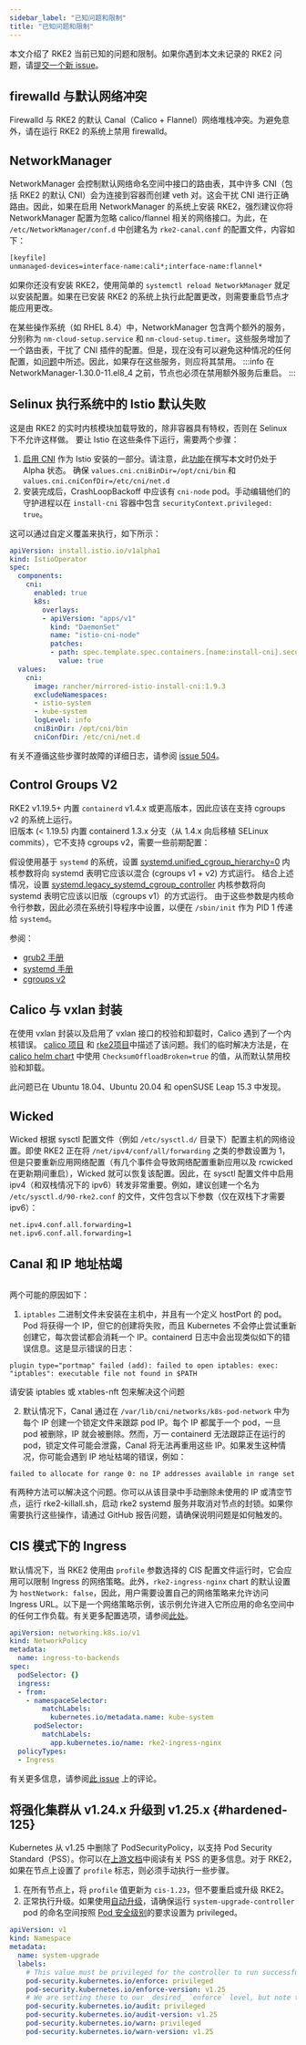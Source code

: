 ```yaml
---
sidebar_label: "已知问题和限制"
title: "已知问题和限制"
---
```


本文介绍了 RKE2 当前已知的问题和限制。如果你遇到本文未记录的 RKE2 问题，请[提交一个新 issue](https://github.com/rancher/rke2/issues)。

## firewalld 与默认网络冲突

Firewalld 与 RKE2 的默认 Canal（Calico + Flannel）网络堆栈冲突。为避免意外，请在运行 RKE2 的系统上禁用 firewalld。

## NetworkManager

NetworkManager 会控制默认网络命名空间中接口的路由表，其中许多 CNI（包括 RKE2 的默认 CNI）会为连接到容器而创建 veth 对。这会干扰 CNI 进行正确路由。因此，如果在启用 NetworkManager 的系统上安装 RKE2，强烈建议你将 NetworkManager 配置为忽略 calico/flannel 相关的网络接口。为此，在 `/etc/NetworkManager/conf.d` 中创建名为 `rke2-canal.conf` 的配置文件，内容如下：
```bash
[keyfile]
unmanaged-devices=interface-name:cali*;interface-name:flannel*
```

如果你还没有安装 RKE2，使用简单的 `systemctl reload NetworkManager` 就足以安装配置。如果在已安装 RKE2 的系统上执行此配置更改，则需要重启节点才能应用更改。

在某些操作系统（如 RHEL 8.4）中，NetworkManager 包含两个额外的服务，分别称为 `nm-cloud-setup.service` 和 `nm-cloud-setup.timer`。这些服务增加了一个路由表，干扰了 CNI 插件的配置。但是，现在没有可以避免这种情况的任何配置，如[问题](https://github.com/rancher/rke2/issues)中所述。因此，如果存在这些服务，则应将其禁用。
:::info
在 NetworkManager-1.30.0-11.el8_4 之前，节点也必须在禁用额外服务后重启。
:::

## Selinux 执行系统中的 Istio 默认失败

这是由 RKE2 的实时内核模块加载导致的，除非容器具有特权，否则在 Selinux 下不允许这样做。
要让 Istio 在这些条件下运行，需要两个步骤：
1. [启用 CNI](https://istio.io/latest/docs/setup/additional-setup/cni/) 作为 Istio 安装的一部分。请注意，此[功能](https://istio.io/latest/about/feature-stages/)在撰写本文时仍处于 Alpha 状态。
   确保 `values.cni.cniBinDir=/opt/cni/bin` 和 `values.cni.cniConfDir=/etc/cni/net.d`
2. 安装完成后，CrashLoopBackoff 中应该有 `cni-node` pod。手动编辑他们的守护进程以在 `install-cni` 容器中包含 `securityContext.privileged: true`。

这可以通过自定义覆盖来执行，如下所示：
```yaml
apiVersion: install.istio.io/v1alpha1
kind: IstioOperator
spec:
  components:
    cni:
      enabled: true
      k8s:
        overlays:
        - apiVersion: "apps/v1"
          kind: "DaemonSet"
          name: "istio-cni-node"
          patches:
          - path: spec.template.spec.containers.[name:install-cni].securityContext.privileged
            value: true
  values:
    cni:
      image: rancher/mirrored-istio-install-cni:1.9.3
      excludeNamespaces:
      - istio-system
      - kube-system
      logLevel: info
      cniBinDir: /opt/cni/bin
      cniConfDir: /etc/cni/net.d
```

有关不遵循这些步骤时故障的详细日志，请参阅 [issue 504](https://github.com/rancher/rke2/issues)。

## Control Groups V2

RKE2 v1.19.5+ 内置 `containerd` v1.4.x 或更高版本，因此应该在支持 cgroups v2 的系统上运行。  
旧版本 (< 1.19.5) 内置 containerd 1.3.x 分支（从 1.4.x 向后移植 SELinux commits），它不支持 cgroups v2，需要一些前期配置：

假设使用基于 `systemd` 的系统，设置 [systemd.unified_cgroup_hierarchy=0](https://www.freedesktop.org/software/systemd/man/systemd.html#systemd.unified_cgroup_hierarchy) 内核参数将向 systemd 表明它应该以混合 (cgroups v1 + v2) 方式运行。
结合上述情况，设置 [systemd.legacy_systemd_cgroup_controller](https://www.freedesktop.org/software/systemd/man/systemd.html#systemd.legacy_systemd_cgroup_controller) 内核参数将向 systemd 表明它应该以旧版（cgroups v1）的方式运行。
由于这些参数是内核命令行参数，因此必须在系统引导程序中设置，以便在 `/sbin/init` 作为 PID 1 传递给 `systemd`。

参阅：

- [grub2 手册](https://www.gnu.org/software/grub/manual/grub/grub.html#linux)
- [systemd 手册](https://www.freedesktop.org/software/systemd/man/systemd.html#Kernel%20Command%20Line)
- [cgroups v2](https://www.kernel.org/doc/html/latest/admin-guide/cgroup-v2.html)


## Calico 与 vxlan 封装

在使用 vxlan 封装以及启用了 vxlan 接口的校验和卸载时，Calico 遇到了一个内核错误。
[calico 项目](https://github.com/projectcalico/calico/issues/4865) 和 [rke2项目](https://github.com/rancher/rke2/issues)中描述了该问题。我们的临时解决方法是，在 [calico helm chart](https://github.com/rancher/rke2-charts/blob/main/charts/rke2-calico/rke2-calico/v3.25.001/values.yaml#L75-L76) 中使用 `ChecksumOffloadBroken=true` 的值，从而默认禁用校验和卸载。

此问题已在 Ubuntu 18.04、Ubuntu 20.04 和 openSUSE Leap 15.3 中发现。

## Wicked

Wicked 根据 sysctl 配置文件（例如 `/etc/sysctl.d/` 目录下）配置主机的网络设置。即使 RKE2 正在将 `/net/ipv4/conf/all/forwarding` 之类的参数设置为 1，但是只要重新应用网络配置（有几个事件会导致网络配置重新应用以及 rcwicked 在更新期间重启），Wicked 就可以恢复该配置。因此，在 sysctl 配置文件中启用 ipv4（和双栈情况下的 ipv6）转发非常重要。例如，建议创建一个名为 `/etc/sysctl.d/90-rke2.conf` 的文件，文件包含以下参数（仅在双栈下才需要 ipv6）：

```bash
net.ipv4.conf.all.forwarding=1
net.ipv6.conf.all.forwarding=1
```

## Canal 和 IP 地址枯竭
##

两个可能的原因如下：

1. `iptables` 二进制文件未安装在主机中，并且有一个定义 hostPort 的 pod。Pod 将获得一个 IP，但它的创建将失败，而且 Kubernetes 不会停止尝试重新创建它，每次尝试都会消耗一个 IP。containerd 日志中会出现类似如下的错误信息。这是显示错误的日志：

```console
plugin type="portmap" failed (add): failed to open iptables: exec: "iptables": executable file not found in $PATH
```
请安装 iptables 或 xtables-nft 包来解决这个问题


2. 默认情况下，Canal 通过在 `/var/lib/cni/networks/k8s-pod-network` 中为每个 IP 创建一个锁定文件来跟踪 pod IP。每个 IP 都属于一个 pod，一旦 pod 被删除，IP 就会被删除。然而，万一 containerd 无法跟踪正在运行的 pod，锁定文件可能会泄露，Canal 将无法再重用这些 IP。如果发生这种情况，你可能会遇到 IP 地址枯竭的错误，例如：


```console
failed to allocate for range 0: no IP addresses available in range set
```
有两种方法可以解决这个问题。你可以从该目录中手动删除未使用的 IP 或清空节点，运行 rke2-killall.sh，启动 rke2 systemd 服务并取消对节点的封锁。如果你需要执行这些操作，请通过 GitHub 报告问题，请确保说明问题是如何触发的。

## CIS 模式下的 Ingress

默认情况下，当 RKE2 使用由 `profile` 参数选择的 CIS 配置文件运行时，它会应用可以限制 Ingress 的网络策略。此外，`rke2-ingress-nginx` chart 的默认设置为 `hostNetwork: false`，因此，用户需要设置自己的网络策略来允许访问 Ingress URL。以下是一个网络策略示例，该示例允许进入它所应用的命名空间中的任何工作负载。有关更多配置选项，请参阅[此处](https://kubernetes.io/docs/concepts/services-networking/network-policies/)。
```yaml
apiVersion: networking.k8s.io/v1
kind: NetworkPolicy
metadata:
  name: ingress-to-backends
spec:
  podSelector: {}
  ingress:
  - from:
    - namespaceSelector:
        matchLabels:
          kubernetes.io/metadata.name: kube-system
      podSelector:
        matchLabels:
          app.kubernetes.io/name: rke2-ingress-nginx
  policyTypes:
  - Ingress
```
有关更多信息，请参阅[此 issue](https://github.com/rancher/rke2/issues/3195) 上的评论。

## 将强化集群从 v1.24.x 升级到 v1.25.x {#hardened-125}

Kubernetes 从 v1.25 中删除了 PodSecurityPolicy，以支持 Pod Security Standard（PSS）。你可以在[上游文档](https://kubernetes.io/docs/concepts/security/pod-security-standards/)中阅读有关 PSS 的更多信息。对于 RKE2，如果在节点上设置了 `profile` 标志，则必须手动执行一些步骤。

1. 在所有节点上，将 `profile` 值更新为 `cis-1.23`，但不要重启或升级 RKE2。
2. 正常执行升级。如果使用[自动升级](./upgrade/automated_upgrade.md)，请确保运行 `system-upgrade-controller` pod 的命名空间按照 [Pod 安全级别](https://kubernetes.io/docs/concepts/security/pod-security-admission/#pod-security-levels)的要求设置为 privileged。
```yaml
apiVersion: v1
kind: Namespace
metadata:
  name: system-upgrade
  labels:
    # This value must be privileged for the controller to run successfully.
    pod-security.kubernetes.io/enforce: privileged
    pod-security.kubernetes.io/enforce-version: v1.25
    # We are setting these to our _desired_ `enforce` level, but note that these below values can be any of the available options.
    pod-security.kubernetes.io/audit: privileged
    pod-security.kubernetes.io/audit-version: v1.25
    pod-security.kubernetes.io/warn: privileged
    pod-security.kubernetes.io/warn-version: v1.25
```
